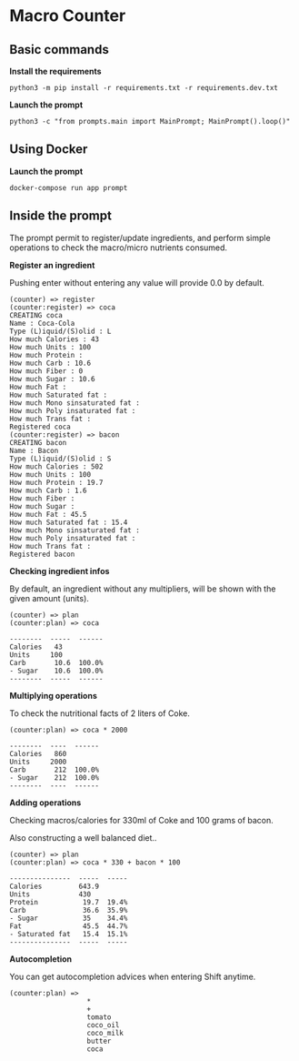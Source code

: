 # Macro Counter

## Basic commands

**Install the requirements**

```
python3 -m pip install -r requirements.txt -r requirements.dev.txt
```

**Launch the prompt**

```
python3 -c "from prompts.main import MainPrompt; MainPrompt().loop()"
```

## Using Docker

**Launch the prompt**

```
docker-compose run app prompt
```

## Inside the prompt

The prompt permit to register/update ingredients, and perform simple operations to check the macro/micro nutrients consumed.

**Register an ingredient**

Pushing enter without entering any value will provide 0.0 by default.

```
(counter) => register
(counter:register) => coca
CREATING coca
Name : Coca-Cola
Type (L)iquid/(S)olid : L
How much Calories : 43
How much Units : 100
How much Protein :
How much Carb : 10.6
How much Fiber : 0
How much Sugar : 10.6
How much Fat :
How much Saturated fat :
How much Mono sinsaturated fat :
How much Poly insaturated fat :
How much Trans fat :
Registered coca
(counter:register) => bacon
CREATING bacon
Name : Bacon
Type (L)iquid/(S)olid : S
How much Calories : 502
How much Units : 100
How much Protein : 19.7
How much Carb : 1.6
How much Fiber :
How much Sugar :
How much Fat : 45.5
How much Saturated fat : 15.4
How much Mono sinsaturated fat :
How much Poly insaturated fat :
How much Trans fat :
Registered bacon
```

**Checking ingredient infos**

By default, an ingredient without any multipliers, will be shown with the given amount (units).

```
(counter) => plan
(counter:plan) => coca

--------  -----  ------
Calories   43
Units     100
Carb       10.6  100.0%
- Sugar    10.6  100.0%
--------  -----  ------
```

**Multiplying operations**

To check the nutritional facts of 2 liters of Coke.

```
(counter:plan) => coca * 2000

--------  ----  ------
Calories   860
Units     2000
Carb       212  100.0%
- Sugar    212  100.0%
--------  ----  ------
```

**Adding operations**

Checking macros/calories for 330ml of Coke and 100 grams of bacon.

Also constructing a well balanced diet..

```
(counter) => plan
(counter:plan) => coca * 330 + bacon * 100

---------------  -----  -----
Calories         643.9
Units            430
Protein           19.7  19.4%
Carb              36.6  35.9%
- Sugar           35    34.4%
Fat               45.5  44.7%
- Saturated fat   15.4  15.1%
---------------  -----  -----
```

**Autocompletion**

You can get autocompletion advices when entering Shift anytime.

```
(counter:plan) =>
                   *
                   +
                   tomato
                   coco_oil
                   coco_milk
                   butter
                   coca
```
